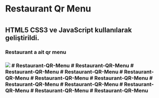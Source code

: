 <h1>Restaurant Qr Menu<h1>

<h2>HTML5 CSS3 ve JavaScript kullanılarak geliştirildi.</h2>

<h3>Restaurant a ait qr menu <h3>

<img src="qrmenu.gif"/>
# Restaurant-QR-Menu
# Restaurant-QR-Menu
# Restaurant-QR-Menu
# Restaurant-QR-Menu
# Restaurant-QR-Menu
# Restaurant-QR-Menu
# Restaurant-QR-Menu
# Restaurant-QR-Menu
# Restaurant-QR-Menu
# Restaurant-QR-Menu
# Restaurant-QR-Menu
# Restaurant-QR-Menu
